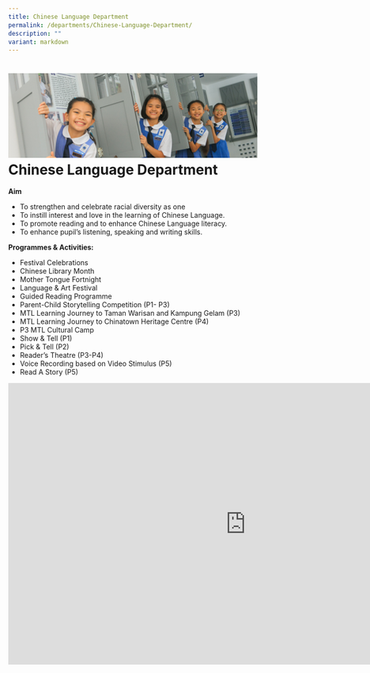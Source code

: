 ```yaml
---
title: Chinese Language Department
permalink: /departments/Chinese-Language-Department/
description: ""
variant: markdown
---
```

![](/images/Banners/banner_dept__3_.jpg)
Chinese Language Department
===========================

<b>Aim</b>

*   To strengthen and celebrate racial diversity as one
*   To instill interest and love in the learning of Chinese Language.
*   To promote reading and to enhance Chinese Language literacy.
*   To enhance pupil’s listening, speaking and writing skills.

<b>Programmes &amp; Activities:</b>

* Festival Celebrations
* Chinese Library Month
* Mother Tongue Fortnight
* Language &amp; Art Festival
* Guided Reading Programme
* Parent-Child Storytelling Competition (P1- P3)
* MTL Learning Journey to Taman Warisan and Kampung Gelam (P3)
*	MTL Learning Journey to Chinatown Heritage Centre (P4)
* P3 MTL Cultural Camp
*	Show &amp; Tell (P1)
*	Pick &amp; Tell (P2)
*	Reader’s Theatre (P3-P4)
*	Voice Recording based on Video Stimulus (P5)
*	Read A Story (P5)


<iframe src="https://docs.google.com/presentation/d/e/2PACX-1vRbl4omi_ySLbhFun7nj54B7ll5fDvWiCwZoiy7MMWToibb5PMcREDFJUwOtaY7t9nTONwmpE5NBxUb/embed?start=true&amp;loop=true&amp;delayms=3000" frameborder="0" width="960" height="569" allowfullscreen="true"></iframe>